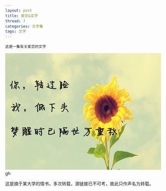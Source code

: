 ```yaml
---
layout: post
title: 爱恋&文字
thread: 7
categories: 文字集
tags: 文字
---
```


    这是一集有关爱恋的文字

 ![图1](/assets/pom/1.jpg)  gh
 
 这是摘于某大学的情书，多次转载，源链接已不可考，故此只作声名为转载。
